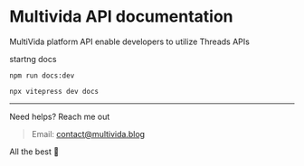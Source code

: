# Multivida API documentation

MultiVida platform API enable developers to utilize Threads APIs

startng docs
```
npm run docs:dev
```

```
npx vitepress dev docs
```

----- 
Need helps? Reach me out

> Email: contact@multivida.blog

All the best :beer:
